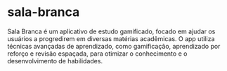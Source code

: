 # sala-branca
 Sala Branca é um aplicativo de estudo gamificado, focado em ajudar os usuários a progredirem em diversas matérias acadêmicas. O app utiliza técnicas avançadas de aprendizado, como gamificação, aprendizado por reforço e revisão espaçada, para otimizar o conhecimento e o desenvolvimento de habilidades.
